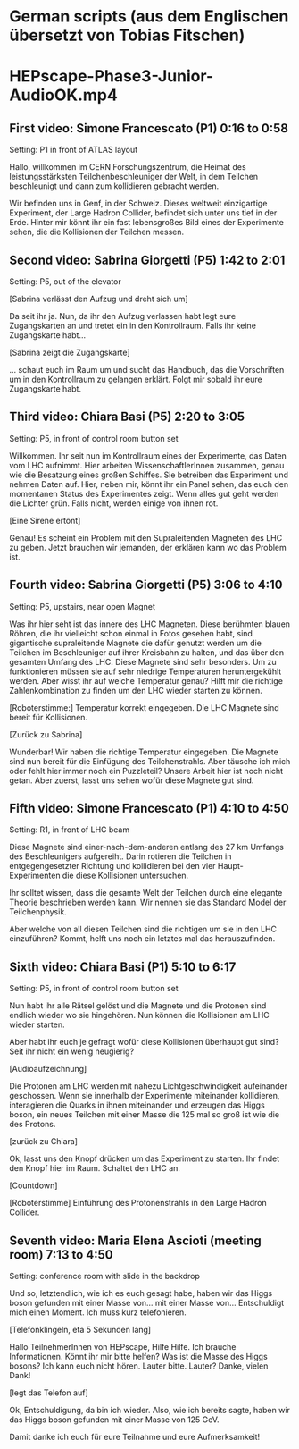 German scripts (aus dem Englischen übersetzt von Tobias Fitschen)
===

# HEPscape-Phase3-Junior-AudioOK.mp4

## First video: Simone Francescato (P1) 0:16 to 0:58

Setting: P1 in front of ATLAS layout

Hallo, willkommen im CERN Forschungszentrum, die Heimat des leistungsstärksten Teilchenbeschleuniger der Welt, in dem Teilchen beschleunigt und dann zum kollidieren gebracht werden.

Wir befinden uns in Genf, in der Schweiz. Dieses weltweit einzigartige Experiment, der Large Hadron Collider, befindet sich unter uns tief in der Erde. Hinter mir könnt ihr ein fast lebensgroßes Bild eines der Experimente sehen, die die Kollisionen der Teilchen messen.

## Second video: Sabrina  Giorgetti (P5) 1:42 to 2:01

Setting: P5, out of the elevator

[Sabrina verlässt den Aufzug und dreht sich um]

Da seit ihr ja. Nun, da ihr den Aufzug verlassen habt legt eure Zugangskarten an und tretet ein in den Kontrollraum. Falls ihr keine Zugangskarte habt...

[Sabrina zeigt die Zugangskarte]

... schaut euch im Raum um und sucht das Handbuch, das die Vorschriften um in den Kontrollraum zu gelangen erklärt. Folgt mir sobald ihr eure Zugangskarte habt.

## Third video: Chiara Basi  (P5) 2:20 to 3:05

Setting: P5, in front of control room button set

Willkommen. Ihr seit nun im Kontrollraum eines der Experimente, das Daten vom LHC aufnimmt. Hier arbeiten WissenschaftlerInnen zusammen, genau wie die Besatzung eines großen Schiffes. Sie betreiben das Experiment und nehmen Daten auf. Hier, neben mir, könnt ihr ein Panel sehen, das euch den momentanen Status des Experimentes zeigt. Wenn alles gut geht werden die Lichter grün. Falls nicht, werden einige von ihnen rot.

[Eine Sirene ertönt]

Genau! Es scheint ein Problem mit den Supraleitenden Magneten des LHC zu geben. Jetzt brauchen wir jemanden, der erklären kann wo das Problem ist.

## Fourth video: Sabrina  Giorgetti (P5) 3:06 to 4:10

Setting: P5, upstairs, near open Magnet 

Was ihr hier seht ist das innere des LHC Magneten. Diese berühmten blauen Röhren, die ihr vielleicht schon einmal in Fotos gesehen habt, sind gigantische supraleitende Magnete die dafür genutzt werden um die Teilchen im Beschleuniger auf ihrer Kreisbahn zu halten, und das über den gesamten Umfang des LHC. Diese Magnete sind sehr besonders. Um zu funktionieren müssen sie auf sehr niedrige Temperaturen heruntergekühlt werden. Aber wisst ihr auf welche Temperatur genau? Hilft mir die richtige Zahlenkombination zu finden um den LHC wieder starten zu können.

[Roboterstimme:]
Temperatur korrekt eingegeben. Die LHC Magnete sind bereit für Kollisionen.

[Zurück zu Sabrina]

Wunderbar! Wir haben die richtige Temperatur eingegeben. Die Magnete sind nun bereit für die Einfügung des Teilchenstrahls. Aber täusche ich mich oder fehlt hier immer noch ein Puzzleteil? Unsere Arbeit hier ist noch nicht getan. Aber zuerst, lasst uns sehen wofür diese Magnete gut sind.

## Fifth video: Simone Francescato (P1) 4:10 to 4:50

Setting: R1, in front of LHC beam

Diese Magnete sind einer-nach-dem-anderen entlang des 27 km Umfangs des Beschleunigers aufgereiht. Darin rotieren die Teilchen in entgegengesetzter Richtung und kollidieren bei den vier Haupt-Experimenten die diese Kollisionen untersuchen. 

Ihr solltet wissen, dass die gesamte Welt der Teilchen durch eine elegante Theorie beschrieben werden kann. Wir nennen sie das Standard Model der Teilchenphysik.

Aber welche von all diesen Teilchen sind die richtigen um sie in den LHC einzuführen? Kommt, helft uns noch ein letztes mal das herauszufinden.

## Sixth video: Chiara Basi  (P1) 5:10 to 6:17

Setting: P5, in front of control room button set

Nun habt ihr alle Rätsel gelöst und die Magnete und die Protonen sind endlich wieder wo sie hingehören. Nun können die Kollisionen am LHC wieder starten.

Aber habt ihr euch je gefragt wofür diese Kollisionen überhaupt gut sind? Seit ihr nicht ein wenig neugierig?

[Audioaufzeichnung]

Die Protonen am LHC werden mit nahezu Lichtgeschwindigkeit aufeinander geschossen. Wenn sie innerhalb der Experimente miteinander kollidieren, interagieren die Quarks in ihnen miteinander und erzeugen das Higgs boson, ein neues Teilchen mit einer Masse die 125 mal so groß ist wie die des Protons.

[zurück zu Chiara]

Ok, lasst uns den Knopf drücken um das Experiment zu starten. Ihr findet den Knopf hier im Raum. Schaltet den LHC an.

[Countdown]

[Roboterstimme] Einführung des Protonenstrahls in den Large Hadron Collider.

## Seventh video: Maria Elena Ascioti (meeting room) 7:13 to 4:50

Setting: conference room with slide in the backdrop

Und so, letztendlich, wie ich es euch gesagt habe, haben wir das Higgs boson gefunden mit einer Masse von... mit einer Masse von... Entschuldigt mich einen Moment. Ich muss kurz telefonieren.


[Telefonklingeln, eta 5 Sekunden lang]

Hallo TeilnehmerInnen von HEPscape, Hilfe Hilfe.
Ich brauche Informationen.
Könnt ihr mir bitte helfen? Was ist die Masse des Higgs bosons?
Ich kann euch nicht hören. Lauter bitte.
Lauter?
Danke, vielen Dank!

[legt das Telefon auf]

Ok, Entschuldigung, da bin ich wieder. Also, wie ich bereits sagte, haben wir das Higgs boson gefunden mit einer Masse von 125 GeV.

Damit danke ich euch für eure Teilnahme und eure Aufmerksamkeit!
